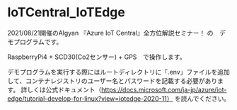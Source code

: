 # IoTCentral_IoTEdge

2021/08/21開催のAlgyan 『Azure IoT Central』全方位解説セミナー！ の　デモプログラムです。

RaspberryPi4 + SCD30(Co2センサー) + GPS　で操作します。

デモプログラムを実行する際にはルートディレクトリに「.env」ファイルを追加して、コンテナレジストリのユーザー名とパスワードを記載する必要があります。 
詳しくは公式ドキュメント（https://docs.microsoft.com/ja-jp/azure/iot-edge/tutorial-develop-for-linux?view=iotedge-2020-11） を読んでください。
